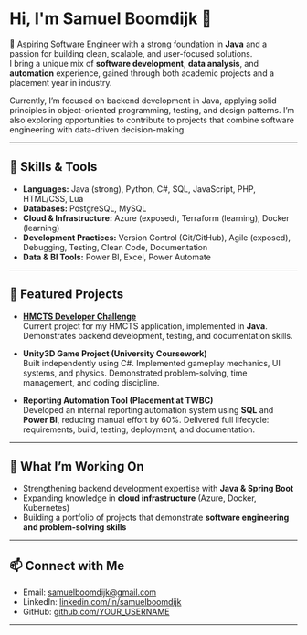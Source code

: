 # Hi, I'm Samuel Boomdijk 👋  

🎯 Aspiring Software Engineer with a strong foundation in **Java** and a passion for building clean, scalable, and user-focused solutions.  
I bring a unique mix of **software development**, **data analysis**, and **automation** experience, gained through both academic projects and a placement year in industry.  

Currently, I’m focused on backend development in Java, applying solid principles in object-oriented programming, testing, and design patterns. I’m also exploring opportunities to contribute to projects that combine software engineering with data-driven decision-making.  

---

## 🔧 Skills & Tools

- **Languages:** Java (strong), Python, C#, SQL, JavaScript, PHP, HTML/CSS, Lua  
- **Databases:** PostgreSQL, MySQL  
- **Cloud & Infrastructure:** Azure (exposed), Terraform (learning), Docker (learning)  
- **Development Practices:** Version Control (Git/GitHub), Agile (exposed), Debugging, Testing, Clean Code, Documentation  
- **Data & BI Tools:** Power BI, Excel, Power Automate  

---

## 📂 Featured Projects

- **[HMCTS Developer Challenge](https://github.com/Samuel-Boomdijk/hmcts-developer-challenge)**  
  Current project for my HMCTS application, implemented in **Java**. Demonstrates backend development, testing, and documentation skills.  

- **Unity3D Game Project (University Coursework)**  
  Built independently using C#. Implemented gameplay mechanics, UI systems, and physics. Demonstrated problem-solving, time management, and coding discipline.  

- **Reporting Automation Tool (Placement at TWBC)**  
  Developed an internal reporting automation system using **SQL** and **Power BI**, reducing manual effort by 60%. Delivered full lifecycle: requirements, build, testing, deployment, and documentation.  

---

## 🌱 What I’m Working On

- Strengthening backend development expertise with **Java & Spring Boot**  
- Expanding knowledge in **cloud infrastructure** (Azure, Docker, Kubernetes)  
- Building a portfolio of projects that demonstrate **software engineering and problem-solving skills**  

---

## 📫 Connect with Me  

- Email: [samuelboomdijk@gmail.com](mailto:samuelboomdijk@gmail.com)  
- LinkedIn: [linkedin.com/in/samuelboomdijk](https://linkedin.com/in/samuelboomdijk)  
- GitHub: [github.com/YOUR_USERNAME](https://github.com/Samuel-Boomdijk)  

---
